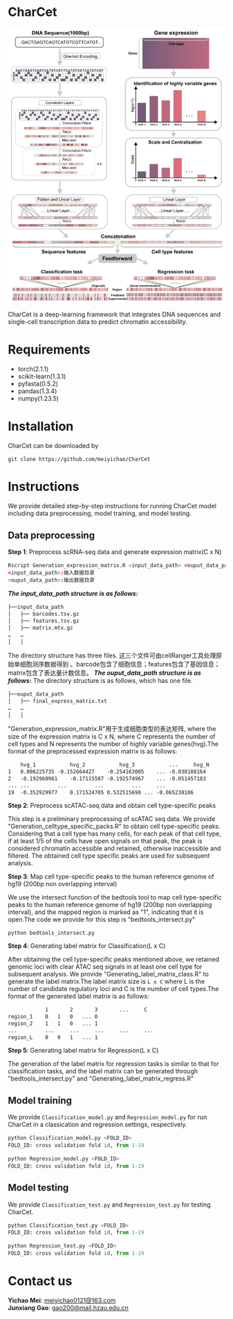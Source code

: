 # CharCet
 
 ![model](https://github.com/meiyichao/CharCet/blob/main/model.png)
 
 CharCet is a deep-learning framework that integrates DNA sequences and single-cell transcription data to predict chromatin accessibility.
 
 # Requirements
- torch(2.1.1)
- scikit-learn(1.3.1)
- pyfasta(0.5.2)
- pandas(1.3.4)
- numpy(1.23.5)

# Installation
CharCet can be downloaded by
```shell
git clone https://github.com/meiyichao/CharCet
```

# Instructions
We provide detailed step-by-step instructions for running CharCet model including data preprocessing, model training, and model testing.

## Data preprocessing
**Step 1**: Preprocess scRNA-seq data and generate expression matrix(C x N)
```R
Rscript Generation_expression_matrix.R <input_data_path> <ouput_data_path>
<input_data_path>:输入数据目录
<ouput_data_path>:输出数据目录
```
***The input_data_path structure is as follows:***
```
├──input_data_path
│   ├── barcodes.tsv.gz
│   ├── features.tsv.gz 
│   ├── matrix.mtx.gz
…   …
│   │
```
The directory structure has three files. 这三个文件可由cellRanger工具处理原始单细胞测序数据得到 。barcode包含了细胞信息；features包含了基因信息；matrix包含了表达量计数信息。
***The ouput_data_path structure is as follows:***
The directory structure is as follows, which has one file. 
```
├──ouput_data_path
│   ├── final_express_matrix.txt
…   …
│   │
```
"Generation_expression_matrix.R"用于生成细胞类型的表达矩阵, where the size of the expression matrix is C x N, where C represents the number of cell types and N represents the number of highly variable genes(hvg).The format of the preprocessed expression matrix is as follows:
```
	hvg_1	        hvg_2	        hvg_3	        ...     hvg_N
1	0.006225735	-0.152664427	-0.254163005	...	-0.038108164
2	-0.192960961	-0.17115587	-0.192574967	...	-0.051457183
...	...     	...     	...     	...  	...
19	-0.352929977	0.171524705	0.532515698	...	-0.065238186
```

**Step 2**: Preprocess scATAC-seq data and obtain cell type-specific peaks

This step is a preliminary preprocessing of scATAC seq data. We provide "Generation_celltype_specific_packs.R" to obtain cell type-specific peaks. Considering that a cell type has many cells, for each peak of that cell type, if at least 1/5 of the cells have open signals on that peak, the peak is considered chromatin accessible and retained, otherwise inaccessible and filtered. The obtained cell type specific peaks are used for subsequent analysis.

**Step 3**: Map cell type-specific peaks to the human reference genome of hg19 (200bp non overlapping interval)

We use the intersect function of the bedtools tool to map cell type-specific peaks to the human reference genome of hg19 (200bp non overlapping interval), and the mapped region is marked as "1", indicating that it is open.The code we provide for this step is "bedtools_intersect.py"
```python
python bedtools_intersect.py
```

**Step 4**: Generating label matrix for Classification(L x C)

After obtaining the cell type-specific peaks mentioned above, we retained genomic loci with clear ATAC seq signals in at least one cell type for subsequent analysis. We provide "Generating_label_matrix_class.R" to generate the label matrix.The label matrix size is `L x C` where L is the number of candidate regulatory loci and C is the number of cell types.The format of the generated label matrix is as follows:
```
        	1       2       3       ...     C
region_1	0	1	0	...	0
region_2	1	1	0	...	1
...     	...    	...    	...    	...  	...
region_L	0	0	1	...	1
```
**Step 5**: Generating label matrix for Regression(L x C)

The generation of the label matrix for regression tasks is similar to that for classification tasks, and the label matrix can be generated through "bedtools_intersect.py" and "Generating_label_matrix_regress.R"

## Model training

We provide `Classification_model.py` and `Regression_model.py` for run CharCet in a classication and regression settings, respectively.
```python
python Classification_model.py <FOLD_ID> 
FOLD_ID: cross validation fold id, from 1-19
```
```python
python Regression_model.py <FOLD_ID> 
FOLD_ID: cross validation fold id, from 1-19
```

## Model testing

We provide `Classification_test.py` and `Regression_test.py` for testing CharCet.
```python
python Classification_test.py <FOLD_ID> 
FOLD_ID: cross validation fold id, from 1-19
```
```python
python Regression_test.py <FOLD_ID> 
FOLD_ID: cross validation fold id, from 1-19
```

# Contact us

**Yichao Mei**: meiyichao0121@163.com <br>
**Junxiang Gao**: gao200@mail.hzau.edu.cn <br>

























